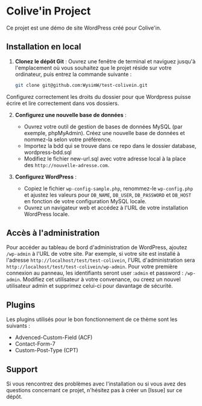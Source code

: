 # Colive'in Project

Ce projet est une démo de site WordPress créé pour Colive'in.

## Installation en local

1. **Clonez le dépôt Git** : Ouvrez une fenêtre de terminal et naviguez jusqu'à l'emplacement où vous souhaitez que le projet réside sur votre ordinateur, puis entrez la commande suivante :

    ```bash
    git clone git@github.com:WysimW/test-colivein.git
    ```

Configurez correctement les droits du dossier pour que Wordpress puisse écrire et lire correctement dans vos dossiers.

2. **Configurez une nouvelle base de données** : 
   - Ouvrez votre outil de gestion de bases de données MySQL (par exemple, phpMyAdmin). Créez une nouvelle base de données et nommez-la selon votre préférence.
   - Importez la bdd qui se trouve dans ce repo dans le dossier database, wordpress-bdd.sql
   - Modifiez le fichier new-url.sql avec votre adresse local à la place des `http://nouvelle-adresse.com`.

3. **Configurez WordPress** :
   - Copiez le fichier `wp-config-sample.php`, renommez-le `wp-config.php` et ajustez les valeurs pour `DB_NAME`, `DB_USER`, `DB_PASSWORD` et `DB_HOST` en fonction de votre configuration MySQL locale.
   - Ouvrez un navigateur web et accédez à l'URL de votre installation WordPress locale.


## Accès à l'administration

Pour accéder au tableau de bord d'administration de WordPress, ajoutez `/wp-admin` à l'URL de votre site. Par exemple, si votre site est installé à l'adresse `http://localhost/test/test-colivein`, l'URL d'administration sera `http://localhost/test/test-colivein/wp-admin`.
Pour votre première connexion au panneau, les identifiants seront user :`admin` et password : `/wp-admin`. Modifiez cet utilisateur à votre convenance, ou creez un nouvel utilisateur admin et supprimez celui-ci pour davantage de sécurité.


## Plugins

Les plugins utilisés pour le bon fonctionnement de ce thème sont les suivants :

- Advenced-Custom-Field (ACF)
- Contact-Form-7
- Custom-Post-Type (CPT)

## Support

Si vous rencontrez des problèmes avec l'installation ou si vous avez des questions concernant ce projet, n'hésitez pas à créer un [Issue] sur ce dépôt.
